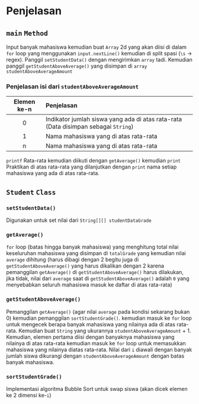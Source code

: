 # Penjelasan

## `main` `Method`

Input banyak mahasiswa kemudian buat `Array` 2d yang akan diisi di dalam `for` loop yang menggunakan `input.nextLine()` kemudian di split spasi (`\s` -> regex). Panggil `setStudentData()` dengan mengirimkan `array` tadi. Kemudian panggil `getStudentAboveAverage()` yang disimpan di `array` `studentAboveAverageAmount`

### Penjelasan isi dari `studentAboveAverageAmount`

|Elemen ke-n|Penjelasan|
|:---:|:---|
|0|Indikator jumlah siswa yang ada di atas rata-rata (Data disimpan sebagai `String`)|
|1|Nama mahasiswa yang di atas rata-rata|
|n|Nama mahasiswa yang di atas rata-rata|

`printf` Rata-rata kemudian diikuti dengan `getAverage()` kemudian `print` Praktikan di atas rata-rata yang dilanjutkan dengan `print` nama setiap mahasiswa yang ada di atas rata-rata.

## `Student` `Class`

### `setStudentData()`

Digunakan untuk set nilai dari `String[][] studentDataGrade`

### `getAverage()`

`for` loop (batas hingga banyak mahasiswa) yang menghitung total nilai keseluruhan mahasiswa yang disimpan di `totalGrade` yang kemudian nilai `average` dihitung (harus dibagi dengan 2 begitu juga di `getStudentAboveAverage()` yang harus dikalikan dengan 2 karena pemanggilan `getAverage()` di `getStudentAboveAverage()` harus dilakukan, jika tidak, nilai dari `average` saat di `getStudentAboveAverage()` adalah `0` yang menyebabkan seluruh mahasiswa masuk ke daftar di atas rata-rata)

### `getStudentAboveAverage()`

Pemanggilan `getAverage()` (agar nilai `average` pada kondisi sekarang bukan 0) kemudian pemanggilan `sortStudentGrade()`. kemudian masuk ke `for` loop untuk mengecek berapa banyak mahasiswa yang nilainya ada di atas rata-rata. Kemudian buat `String` yang ukurannya `studentAboveAverageAmount` + 1. Kemudian, elemen pertama diisi dengan banyaknya mahasiswa yang nilainya di atas rata-rata kemudian masuk ke `for` loop untuk memasukkan mahasiswa yang nilainya diatas rata-rata. Nilai dari `i` diawali dengan banyak jumlah siswa dikurangi dengan `studentAboveAverageAmount` dengan batas banyak mahasiswa.

### `sortStudentGrade()`

Implementasi algoritma Bubble Sort untuk swap siswa (akan dicek elemen ke 2 dimensi ke-`i`)
